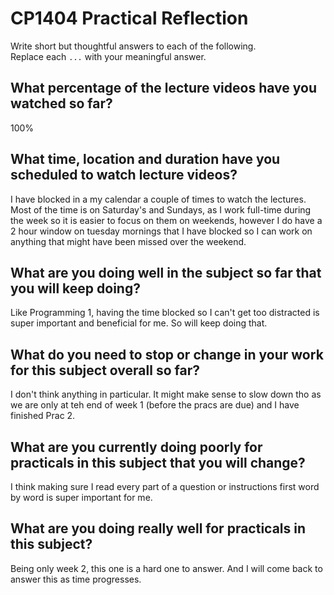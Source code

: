 # CP1404 Practical Reflection

Write short but thoughtful answers to each of the following.  
Replace each `...` with your meaningful answer.

## What percentage of the lecture videos have you watched so far?

100%

## What time, location and duration have you scheduled to watch lecture videos?

I have blocked in a my calendar a couple of times to watch the lectures. Most of the time is on Saturday's and Sundays,
as I work full-time during the week so it is easier to focus on them on weekends, however I do have a 2 hour window on 
tuesday mornings that I have blocked so I can work on anything that might have been missed over the weekend.

## What are you doing well in the subject so far that you will keep doing?

Like Programming 1, having the time blocked so I can't get too distracted is super important and beneficial for me. So 
will keep doing that.

## What do you need to stop or change in your work for this subject overall so far?

I don't think anything in particular. It might make sense to slow down tho as we are only at teh end of week 1 (before 
the pracs are due) and I have finished Prac 2.

## What are you currently doing poorly for practicals in this subject that you will change?

I think making sure I read every part of a question or instructions first word by word is super important for me.

## What are you doing really well for practicals in this subject?

Being only week 2, this one is a hard one to answer. And I will come back to answer this as time progresses.
